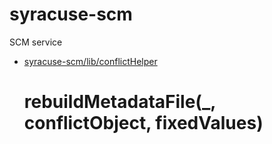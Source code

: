 # syracuse-scm

SCM service

* [syracuse-scm/lib/conflictHelper](lib/conflictHelper.md)  
  # rebuildMetadataFile(_, conflictObject, fixedValues)
